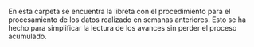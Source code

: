 En esta carpeta se encuentra la libreta con el procedimiento para el procesamiento de los datos realizado en semanas anteriores. Esto se ha hecho para simplificar la lectura de los avances sin perder el proceso acumulado.
